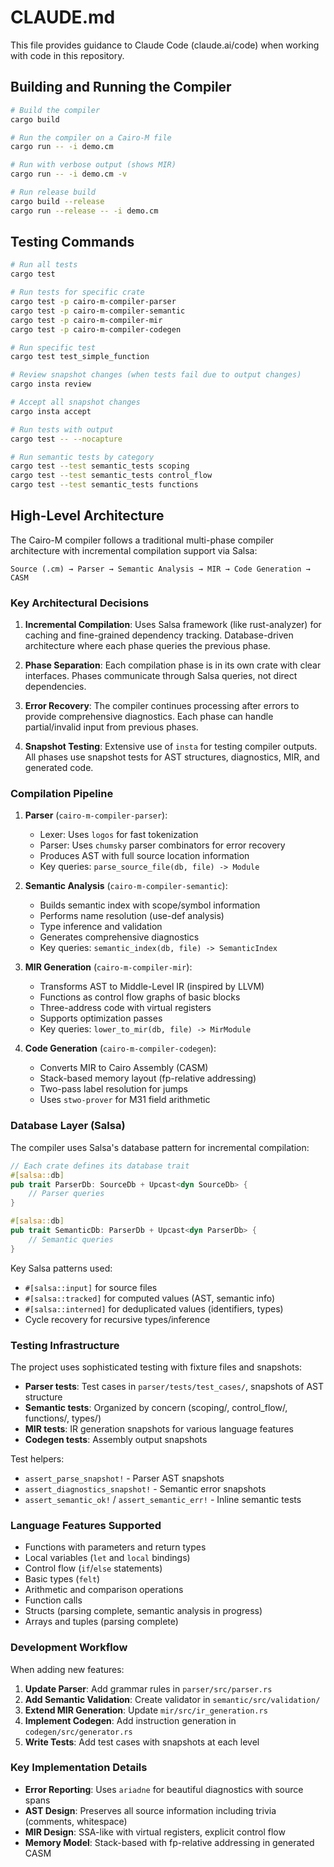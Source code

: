 # CLAUDE.md

This file provides guidance to Claude Code (claude.ai/code) when working with
code in this repository.

## Building and Running the Compiler

```bash
# Build the compiler
cargo build

# Run the compiler on a Cairo-M file
cargo run -- -i demo.cm

# Run with verbose output (shows MIR)
cargo run -- -i demo.cm -v

# Run release build
cargo build --release
cargo run --release -- -i demo.cm
```

## Testing Commands

```bash
# Run all tests
cargo test

# Run tests for specific crate
cargo test -p cairo-m-compiler-parser
cargo test -p cairo-m-compiler-semantic
cargo test -p cairo-m-compiler-mir
cargo test -p cairo-m-compiler-codegen

# Run specific test
cargo test test_simple_function

# Review snapshot changes (when tests fail due to output changes)
cargo insta review

# Accept all snapshot changes
cargo insta accept

# Run tests with output
cargo test -- --nocapture

# Run semantic tests by category
cargo test --test semantic_tests scoping
cargo test --test semantic_tests control_flow
cargo test --test semantic_tests functions
```

## High-Level Architecture

The Cairo-M compiler follows a traditional multi-phase compiler architecture
with incremental compilation support via Salsa:

```text
Source (.cm) → Parser → Semantic Analysis → MIR → Code Generation → CASM
```

### Key Architectural Decisions

1. **Incremental Compilation**: Uses Salsa framework (like rust-analyzer) for
   caching and fine-grained dependency tracking. Database-driven architecture
   where each phase queries the previous phase.

2. **Phase Separation**: Each compilation phase is in its own crate with clear
   interfaces. Phases communicate through Salsa queries, not direct
   dependencies.

3. **Error Recovery**: The compiler continues processing after errors to provide
   comprehensive diagnostics. Each phase can handle partial/invalid input from
   previous phases.

4. **Snapshot Testing**: Extensive use of `insta` for testing compiler outputs.
   All phases use snapshot tests for AST structures, diagnostics, MIR, and
   generated code.

### Compilation Pipeline

1. **Parser** (`cairo-m-compiler-parser`):

   - Lexer: Uses `logos` for fast tokenization
   - Parser: Uses `chumsky` parser combinators for error recovery
   - Produces AST with full source location information
   - Key queries: `parse_source_file(db, file) -> Module`

2. **Semantic Analysis** (`cairo-m-compiler-semantic`):

   - Builds semantic index with scope/symbol information
   - Performs name resolution (use-def analysis)
   - Type inference and validation
   - Generates comprehensive diagnostics
   - Key queries: `semantic_index(db, file) -> SemanticIndex`

3. **MIR Generation** (`cairo-m-compiler-mir`):

   - Transforms AST to Middle-Level IR (inspired by LLVM)
   - Functions as control flow graphs of basic blocks
   - Three-address code with virtual registers
   - Supports optimization passes
   - Key queries: `lower_to_mir(db, file) -> MirModule`

4. **Code Generation** (`cairo-m-compiler-codegen`):
   - Converts MIR to Cairo Assembly (CASM)
   - Stack-based memory layout (fp-relative addressing)
   - Two-pass label resolution for jumps
   - Uses `stwo-prover` for M31 field arithmetic

### Database Layer (Salsa)

The compiler uses Salsa's database pattern for incremental compilation:

```rust
// Each crate defines its database trait
#[salsa::db]
pub trait ParserDb: SourceDb + Upcast<dyn SourceDb> {
    // Parser queries
}

#[salsa::db]
pub trait SemanticDb: ParserDb + Upcast<dyn ParserDb> {
    // Semantic queries
}
```

Key Salsa patterns used:

- `#[salsa::input]` for source files
- `#[salsa::tracked]` for computed values (AST, semantic info)
- `#[salsa::interned]` for deduplicated values (identifiers, types)
- Cycle recovery for recursive types/inference

### Testing Infrastructure

The project uses sophisticated testing with fixture files and snapshots:

- **Parser tests**: Test cases in `parser/tests/test_cases/`, snapshots of AST
  structure
- **Semantic tests**: Organized by concern (scoping/, control_flow/, functions/,
  types/)
- **MIR tests**: IR generation snapshots for various language features
- **Codegen tests**: Assembly output snapshots

Test helpers:

- `assert_parse_snapshot!` - Parser AST snapshots
- `assert_diagnostics_snapshot!` - Semantic error snapshots
- `assert_semantic_ok!` / `assert_semantic_err!` - Inline semantic tests

### Language Features Supported

- Functions with parameters and return types
- Local variables (`let` and `local` bindings)
- Control flow (`if`/`else` statements)
- Basic types (`felt`)
- Arithmetic and comparison operations
- Function calls
- Structs (parsing complete, semantic analysis in progress)
- Arrays and tuples (parsing complete)

### Development Workflow

When adding new features:

1. **Update Parser**: Add grammar rules in `parser/src/parser.rs`
2. **Add Semantic Validation**: Create validator in `semantic/src/validation/`
3. **Extend MIR Generation**: Update `mir/src/ir_generation.rs`
4. **Implement Codegen**: Add instruction generation in
   `codegen/src/generator.rs`
5. **Write Tests**: Add test cases with snapshots at each level

### Key Implementation Details

- **Error Reporting**: Uses `ariadne` for beautiful diagnostics with source
  spans
- **AST Design**: Preserves all source information including trivia (comments,
  whitespace)
- **MIR Design**: SSA-like with virtual registers, explicit control flow
- **Memory Model**: Stack-based with fp-relative addressing in generated CASM
